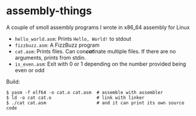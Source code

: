 # assembly-things
A couple of smoll assembly programs I wrote in x86_64 assembly for Linux

- `hello_world.asm`: Prints `Hello, World!` to stdout
- `fizzbuzz.asm`: A FizzBuzz program
- `cat.asm`: Prints files. Can con***cat***inate multiple files. If there are no arguments, prints from stdin.
- `is_even.asm`: Exit with 0 or 1 depending on the number provided being even or odd

Build: 
```shell
$ yasm -f elf64 -o cat.o cat.asm  # assemble with assembler
$ ld -o cat cat.o                 # link with linker
$ ./cat cat.asm                   # and it can print its own source code
```
